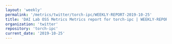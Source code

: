 ```yaml
---
layout: 'weekly'
permalink: '/metrics/twitter/torch-ipc/WEEKLY-REPORT-2019-10-25'
title: 'DAI Lab OSS Metrics Metrics report for torch-ipc | WEEKLY-REPORT-2019-10-25'
organization: 'twitter'
repository: 'torch-ipc'
current_date: '2019-10-25'
---
```


